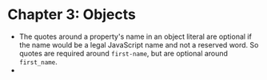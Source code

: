 # Chapter 3: Objects
* The quotes around a property's name in an object literal are optional if the name would be a legal JavaScript name and not a reserved word. So quotes are required around `first-name`, but are optional around `first_name`.
* 


